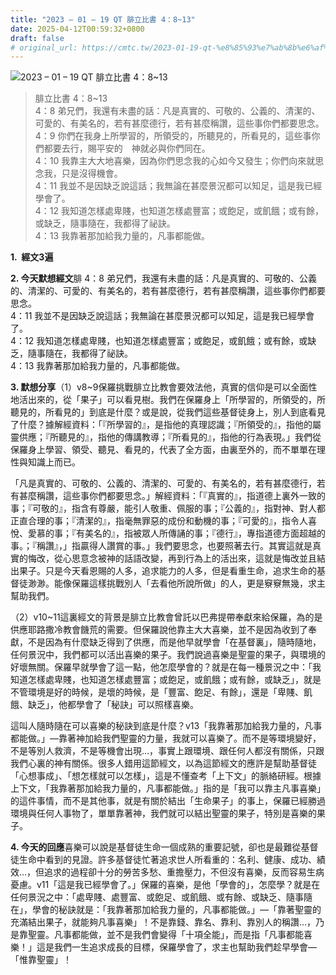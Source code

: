 ```yaml
---
title: "2023 – 01 – 19 QT 腓立比書 4：8~13"
date: 2025-04-12T00:59:32+0800
draft: false
# original_url: https://cmtc.tw/2023-01-19-qt-%e8%85%93%e7%ab%8b%e6%af%94%e6%9b%b8-%e8%85%93%e7%ab%8b%e6%af%94%e6%9b%b8-4%ef%bc%9a813
---
```


![2023 – 01 – 19 QT  腓立比書 4：8\~13](/images/qt.jpg  "2023 – 01 – 19 QT  腓立比書 4：8\~13")

> 腓立比書 4：8\~13  
> 4：8 弟兄們，我還有未盡的話：凡是真實的、可敬的、公義的、清潔的、可愛的、有美名的，若有甚麼德行，若有甚麼稱讚，這些事你們都要思念。  
> 4：9 你們在我身上所學習的，所領受的，所聽見的，所看見的，這些事你們都要去行，賜平安的　神就必與你們同在。  
> 4：10 我靠主大大地喜樂，因為你們思念我的心如今又發生；你們向來就思念我，只是沒得機會。  
> 4：11 我並不是因缺乏說這話；我無論在甚麼景況都可以知足，這是我已經學會了。  
> 4：12 我知道怎樣處卑賤，也知道怎樣處豐富；或飽足，或飢餓；或有餘，或缺乏，隨事隨在，我都得了祕訣。  
> 4：13 我靠著那加給我力量的，凡事都能做。

**1.  經文3遍**

**2. 今天默想經文**腓 4：8 弟兄們，我還有未盡的話：凡是真實的、可敬的、公義的、清潔的、可愛的、有美名的，若有甚麼德行，若有甚麼稱讚，這些事你們都要思念。  
4：11 我並不是因缺乏說這話；我無論在甚麼景況都可以知足，這是我已經學會了。  
4：12 我知道怎樣處卑賤，也知道怎樣處豐富；或飽足，或飢餓；或有餘，或缺乏，隨事隨在，我都得了祕訣。  
4：13 我靠著那加給我力量的，凡事都能做。

**3. 默想分享**（1）v8\~9保羅挑戰腓立比教會要效法他，真實的信仰是可以全面性地活出來的，從「果子」可以看見樹。我們在保羅身上「所學習的，所領受的，所聽見的，所看見的」到底是什麼？或是說，從我們這些基督徒身上，別人到底看見了什麼？據解經資料：「『所學習的』，是指他的真理認識；『所領受的』，指他的屬靈供應；『所聽見的』，指他的傳講教導；『所看見的』，指他的行為表現。」我們從保羅身上學習、領受、聽見、看見的，代表了全方面，由裏至外的，而不單單在理性與知識上而已。

「凡是真實的、可敬的、公義的、清潔的、可愛的、有美名的，若有甚麼德行，若有甚麼稱讚，這些事你們都要思念。」解經資料：「『真實的』，指道德上裏外一致的事；『可敬的』，指含有尊嚴，能引人敬重、佩服的事；『公義的』，指對神、對人都正直合理的事；『清潔的』，指毫無罪惡的成份和動機的事；『可愛的』，指令人喜悅、愛慕的事；『有美名的』，指被眾人所傳誦的事；『德行』，專指道德方面超越的事。；『稱讚』，」指贏得人讚賞的事。」我們要思念，也要照著去行。其實這就是真實的悔改，從心思意念被神的話語改變，再到行為上的活出來，這就是悔改並且結出果子。只是今天看恩賜的人多，追求能力的人多，但是看重生命，追求生命的基督徒渺渺。能像保羅這樣挑戰別人「去看他所說所做」的人，更是竂竂無幾，求主幫助我們。

（2）v10\~11這裏經文的背景是腓立比教會曾託以巴弗提帶奉獻來給保羅，為的是供應耶路撒冷教會饑荒的需要。但保羅說他靠主大大喜樂，並不是因為收到了奉獻，不是因為有什麼缺乏得到了供應，而是他早就學會「在基督裏」，隨時隨地，任何景況中，我們都可以活出喜樂的果子。我們說過喜樂是聖靈的果子，與環境的好壞無關。保羅早就學會了這一點，他怎麼學會的？就是在每一種景況之中：「我知道怎樣處卑賤，也知道怎樣處豐富；或飽足，或飢餓；或有餘，或缺乏」，就是不管環境是好的時候，是壞的時候，是「豐富、飽足、有餘」，還是「卑賤、飢餓、缺乏」，他都學會了「秘訣」可以照樣喜樂。

這叫人隨時隨在可以喜樂的秘訣到底是什麼？v13「我靠著那加給我力量的，凡事都能做。」—靠著神加給我們聖靈的力量，我就可以喜樂了。而不是等環境變好，不是等別人救濟，不是等機會出現…，事實上跟環境、跟任何人都沒有關係，只跟我們心裏的神有關係。很多人錯用這節經文，以為這節經文的應許是幫助基督徒「心想事成」、「想怎樣就可以怎樣」，這是不懂查考「上下文」的脈絡研經。根據上下文，「我靠著那加給我力量的，凡事都能做。」指的是「我可以靠主凡事喜樂」的這件事情，而不是其他事，就是有關於結出「生命果子」的事上，保羅已經勝過環境與任何人事物了，單單靠著神，我們就可以結出聖靈的果子，特別是喜樂的果子。

**4. 今天的回應**喜樂可以說是基督徒生命一個成熟的重要記號，卻也是最難從基督徒生命中看到的見證。許多基督徒忙著追求世人所看重的：名利、健康、成功、績效…，但追求的過程卻十分的勞苦多愁、重擔壓力，不但沒有喜樂，反而容易生病憂慮。v11「這是我已經學會了。」保羅的喜樂，是他「學會的」，怎麼學？就是在任何景況之中：「處卑賤、處豐富、或飽足、或飢餓、或有餘、或缺乏、隨事隨在」，學會的秘訣就是：「我靠著那加給我力量的，凡事都能做。」—「靠著聖靈的充滿結出果子，就能夠凡事喜樂」！不是靠錢、靠名、靠利、靠別人的稱讚…，乃是靠聖靈。凡事都能做，並不是我們會變得「十項全能」，而是指「凡事都能喜樂！」這是我們一生追求成長的目標，保羅學會了，求主也幫助我們趁早學會—「惟靠聖靈」！